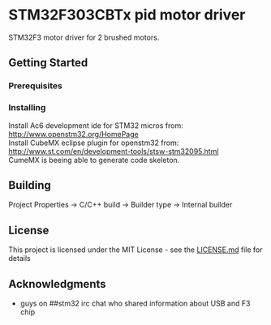 # STM32F303CBTx pid motor driver

STM32F3 motor driver for 2 brushed motors.

## Getting Started



### Prerequisites


### Installing

Install Ac6 development ide for STM32 micros from: http://www.openstm32.org/HomePage
<br>
Install CubeMX eclipse plugin for openstm32 from: http://www.st.com/en/development-tools/stsw-stm32095.html
<br>
CumeMX is beeing able to generate code skeleton.

## Building
Project Properties -> C/C++ build -> Builder type -> Internal builder


## License

This project is licensed under the MIT License - see the [LICENSE.md](LICENSE.md) file for details

## Acknowledgments

* guys on ##stm32 irc chat who shared information about USB and F3 chip

